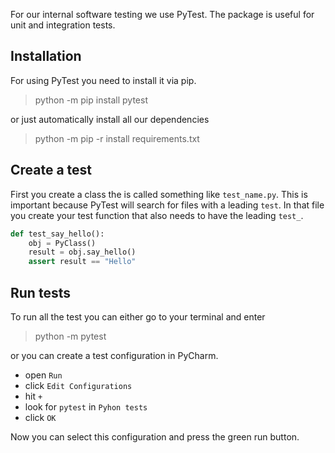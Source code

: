 For our internal software testing we use PyTest.
The package is useful for unit and integration tests.

## Installation

For using PyTest you need to install it via pip.

> python -m pip install pytest

or just automatically install all our dependencies

> python -m pip -r install requirements.txt

## Create a test

First you create a class the is called something like `test_name.py`.
This is important because PyTest will search for files with a leading `test`.
In that file you create your test function that also needs to have the leading `test_`.

```python
def test_say_hello():
    obj = PyClass()
    result = obj.say_hello()
    assert result == "Hello"
```

## Run tests

To run all the test you can either go to your terminal and enter

> python -m pytest

or you can create a test configuration in PyCharm.

* open `Run`
* click `Edit Configurations`
* hit `+`
* look for `pytest` in `Pyhon tests`
* click `OK`

Now you can select this configuration and press the green run button.